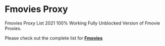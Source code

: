 # Fmovies Proxy 
Fmovies Proxy List 2021 100% Working Fully Unblocked Version of Fmovie Proxies.

Please check out the complete list for <a href="https://fmoviesproxy.github.io/"><b>Fmovies</b></a>
